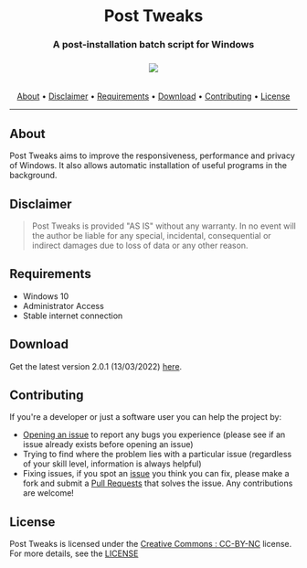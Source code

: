 <div align="center"><h1>Post Tweaks</h1>
<h3>A post-installation batch script for Windows<h3>
<img src="https://cdn.discordapp.com/attachments/595370063104573511/761281873979768872/demo.gif">
</div><br/>

<div align="center">
<a href="#About">About</a> &#8226; <a href="#Disclaimer">Disclaimer</a> &#8226; <a href="#Requirements">Requirements</a> &#8226; <a href="#Download">Download</a> &#8226; <a href="#Contributing">Contributing</a> &#8226; <a href="#License">License</a></br>
</div>
<hr>

## About
Post Tweaks aims to improve the responsiveness, performance and privacy of Windows. It also allows automatic installation of useful programs in the background.

## Disclaimer
>Post Tweaks is provided "AS IS" without any warranty. In no event will the author be liable for any special, incidental, consequential or indirect damages due to loss of data or any other reason.

## Requirements
- Windows 10
- Administrator Access
- Stable internet connection

## Download
Get the latest version 2.0.1 (13/03/2022) [here](https://codeload.github.com/ArtanisInc/Post-Tweaks/zip/main).

## Contributing
If you're a developer or just a software user you can help the project by:

* [Opening an issue](https://github.com/ArtanisInc/Post-Tweaks/issues) to report any bugs you experience (please see if an issue already exists before opening an issue)
* Trying to find where the problem lies with a particular issue (regardless of your skill level, information is always helpful)
* Fixing issues, if you spot an [issue](https://github.com/ArtanisInc/Post-Tweaks/issues) you think you can fix, please make a fork and submit a [Pull Requests](https://github.com/ArtanisInc/Post-Tweaks/pulls) that solves the issue. Any contributions are welcome!

## License
Post Tweaks is licensed under the [Creative Commons : CC-BY-NC](https://creativecommons.org/licenses/by-nc/4.0/) license. For more details, see the [LICENSE](LICENSE.md)